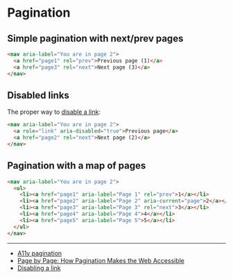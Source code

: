 # Pagination

## Simple pagination with next/prev pages

```html
<nav aria-label="You are in page 2">
  <a href="page1" rel="prev">Previous page (1)</a>
  <a href="page3" rel="next">Next page (3)</a>
</nav>
```

## Disabled links

The proper way to
[disable a link](https://www.scottohara.me/blog/2021/05/28/disabled-links.html):

```html
<nav aria-label="You are in page 2">
  <a role="link" aria-disabled="true">Previous page</a>
  <a href="page2" rel="next">Next page (2)</a>
</nav>
```

## Pagination with a map of pages

```html
<nav aria-label="You are in page 2">
  <ul>
    <li><a href="page1" aria-label="Page 1" rel="prev">1</a></li>
    <li><a href="page2" aria-label="Page 2" aria-current="page">2</a></li>
    <li><a href="page3" aria-label="Page 3" rel="next">3</a></li>
    <li><a href="page4" aria-label="Page 4">4</a></li>
    <li><a href="page5" aria-label="Page 5">5</a></li>
  </ul>
</nav>
```

---

- [A11y pagination](https://a11y-style-guide.com/style-guide/section-navigation.html)
- [Page by Page: How Pagination Makes the Web Accessible](https://htmhell.dev/adventcalendar/2024/14/)
- [Disabling a link](https://www.scottohara.me/blog/2021/05/28/disabled-links.html)
